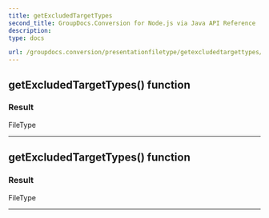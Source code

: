 ```yaml
---
title: getExcludedTargetTypes
second_title: GroupDocs.Conversion for Node.js via Java API Reference
description: 
type: docs

url: /groupdocs.conversion/presentationfiletype/getexcludedtargettypes/
---
```


## getExcludedTargetTypes()  function


### Result
FileType


---


## getExcludedTargetTypes()  function


### Result
FileType


---



